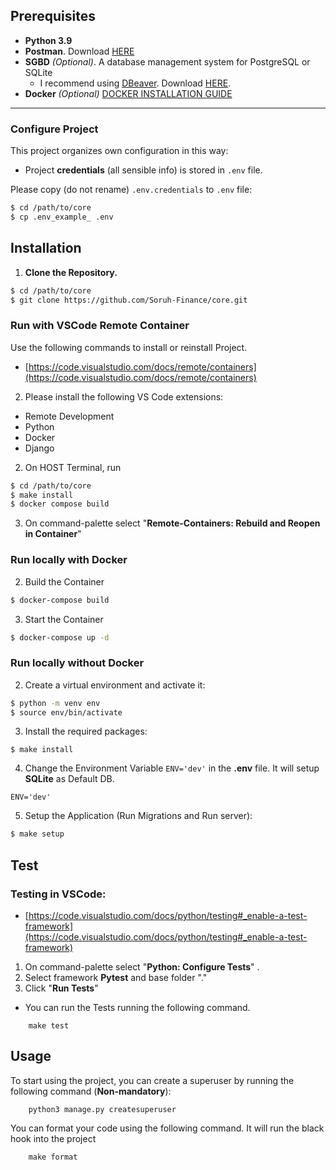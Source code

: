 
## **Prerequisites**
-  **Python 3.9**
-  **Postman**. Download [HERE](https://www.postman.com/downloads/)
-  **SGBD** _(Optional)_. A database management system for PostgreSQL or SQLite
	- I recommend using [DBeaver](https://en.wikipedia.org/wiki/DBeaver). Download [HERE](https://dbeaver.io).
-  **Docker** _(Optional)_ [DOCKER INSTALLATION GUIDE](../apps/INSTALL_DOCKER.md)

-------------------------------------------------------------------------------------------------------------------------------

### **Configure Project**

This project organizes own configuration in this way:

* Project **credentials** (all sensible info) is stored in `.env` file.

Please copy (do not rename) `.env.credentials` to `.env` file:

```bash
$ cd /path/to/core
$ cp .env_example_ .env
```

## **Installation**
1. **Clone the Repository.**
``` bash
$ cd /path/to/core
$ git clone https://github.com/Soruh-Finance/core.git
```
### **Run with VSCode Remote Container**
Use the following commands to install or reinstall Project.
* [https://code.visualstudio.com/docs/remote/containers](https://code.visualstudio.com/docs/remote/containers)

2. Please install the following VS Code extensions:

* Remote Development
* Python
* Docker
* Django

2. On HOST Terminal, run

```bash
$ cd /path/to/core
$ make install
$ docker compose build
```

3. On command-palette select "**Remote-Containers: Rebuild and Reopen in Container**"

### **Run locally with Docker**
2. Build the Container
``` bash
$ docker-compose build
```

3. Start the Container
``` bash
$ docker-compose up -d
```

### **Run locally without Docker**
2.  Create a virtual environment and activate it:
``` bash
$ python -m venv env
$ source env/bin/activate
```

3. Install the required packages:
```
$ make install
```

4. Change the Environment Variable ``` ENV='dev' ``` in the **.env** file. It will setup **SQLite** as Default DB.
```
ENV='dev'
```

5.  Setup the Application (Run Migrations and Run server):
``` bash
$ make setup
```

## **Test**
### **Testing in VSCode:**

* [https://code.visualstudio.com/docs/python/testing#_enable-a-test-framework](https://code.visualstudio.com/docs/python/testing#_enable-a-test-framework)

1. On command-palette select "**Python: Configure Tests**" .
2. Select framework **Pytest** and base folder "."
3. Click "**Run Tests**"

- You can run the Tests running the following command.
```
    make test
```

## Usage
To start using the project, you can create a superuser by running the following command (**Non-mandatory**):
```
    python3 manage.py createsuperuser
```
You can format your code using the following command. It will run the black hook into the project
```
    make format
```
